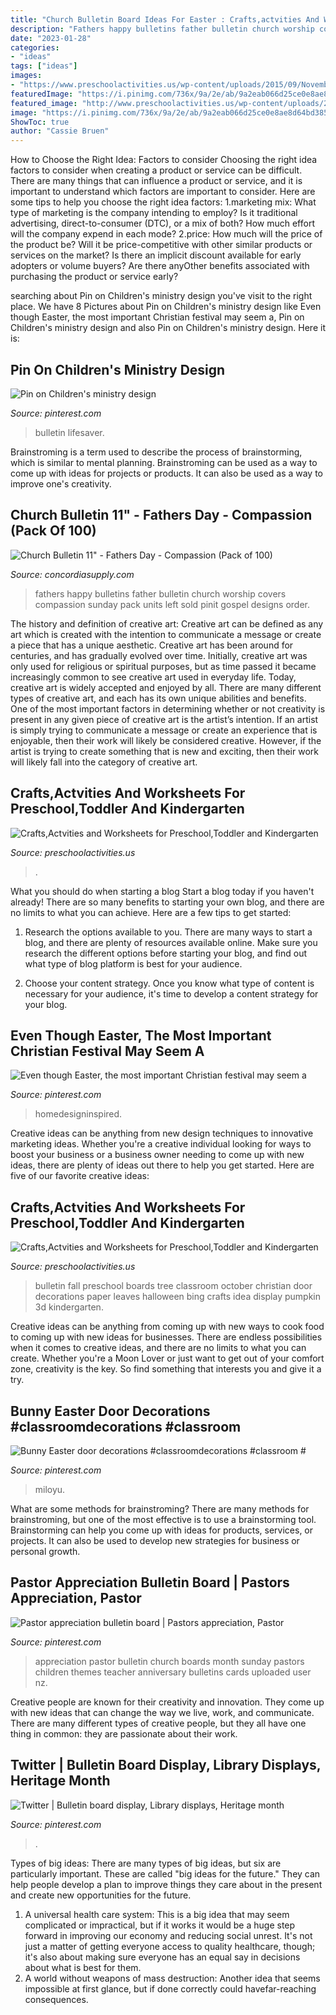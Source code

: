 ```yaml
---
title: "Church Bulletin Board Ideas For Easter : Crafts,actvities And Worksheets For Preschool,toddler And Kindergarten"
description: "Fathers happy bulletins father bulletin church worship covers compassion sunday pack units left sold pinit gospel designs order"
date: "2023-01-28"
categories:
- "ideas"
tags: ["ideas"]
images:
- "https://www.preschoolactivities.us/wp-content/uploads/2015/09/November-bulletin-board.jpg"
featuredImage: "https://i.pinimg.com/736x/9a/2e/ab/9a2eab066d25ce0e8ae8d64bd3857d56.jpg"
featured_image: "http://www.preschoolactivities.us/wp-content/uploads/2015/08/fall-tree-bulletin-board-5.jpg"
image: "https://i.pinimg.com/736x/9a/2e/ab/9a2eab066d25ce0e8ae8d64bd3857d56.jpg"
ShowToc: true
author: "Cassie Bruen"
---
```



How to Choose the Right Idea: Factors to consider
Choosing the right idea factors to consider when creating a product or service can be difficult. There are many things that can influence a product or service, and it is important to understand which factors are important to consider. Here are some tips to help you choose the right idea factors:
1.marketing mix: What type of marketing is the company intending to employ? Is it traditional advertising, direct-to-consumer (DTC), or a mix of both? How much effort will the company expend in each mode?
2.price: How much will the price of the product be? Will it be price-competitive with other similar products or services on the market? Is there an implicit discount available for early adopters or volume buyers? Are there anyOther benefits associated with purchasing the product or service early?

	

		
searching about Pin on Children&#039;s ministry design you've visit to the right place. We have 8 Pictures about Pin on Children&#039;s ministry design like Even though Easter, the most important Christian festival may seem a, Pin on Children&#039;s ministry design and also Pin on Children&#039;s ministry design. Here it is:
		
    
## Pin On Children&#039;s Ministry Design

<img loading=lazy src="https://i.pinimg.com/736x/a1/44/f8/a144f8f5156414477752f691344895ee--jesus-is-bulletin-boards.jpg" onerror="this.onerror=null;this.src='https://tse2.mm.bing.net/th?id=OIP.qMVxa9T7ATqbZSLL9f-H_wHaFj&amp;pid=15.1';" alt="Pin on Children&#039;s ministry design">

_Source: pinterest.com_

>bulletin lifesaver. 

	

Brainstroming is a term used to describe the process of brainstorming, which is similar to mental planning. Brainstroming can be used as a way to come up with ideas for projects or products. It can also be used as a way to improve one's creativity.

    
## Church Bulletin 11&quot; - Fathers Day - Compassion (Pack Of 100)

<img loading=lazy src="https://www.concordiasupply.com/sca/U4071-media-01.jpg?resizeid=3&amp;resizeh=600&amp;resizew=600" onerror="this.onerror=null;this.src='https://tse2.mm.bing.net/th?id=OIP.ppKsxAXTJ9z9RG0cQW2_DgAAAA&amp;pid=15.1';" alt="Church Bulletin 11&quot; - Fathers Day - Compassion (Pack of 100)">

_Source: concordiasupply.com_

>fathers happy bulletins father bulletin church worship covers compassion sunday pack units left sold pinit gospel designs order. 

	

The history and definition of creative art: Creative art can be defined as any art which is created with the intention to communicate a message or create a piece that has a unique aesthetic.
Creative art has been around for centuries, and has gradually evolved over time. Initially, creative art was only used for religious or spiritual purposes, but as time passed it became increasingly common to see creative art used in everyday life. Today, creative art is widely accepted and enjoyed by all. There are many different types of creative art, and each has its own unique abilities and benefits.
One of the most important factors in determining whether or not creativity is present in any given piece of creative art is the artist’s intention. If an artist is simply trying to communicate a message or create an experience that is enjoyable, then their work will likely be considered creative. However, if the artist is trying to create something that is new and exciting, then their work will likely fall into the category of creative art.

    
## Crafts,Actvities And Worksheets For Preschool,Toddler And Kindergarten

<img loading=lazy src="https://www.preschoolactivities.us/wp-content/uploads/2015/09/November-bulletin-board.jpg" onerror="this.onerror=null;this.src='https://tse3.mm.bing.net/th?id=OIP.urZrOTDOUyosQvGjfPjtDgHaJ4&amp;pid=15.1';" alt="Crafts,Actvities and Worksheets for Preschool,Toddler and Kindergarten">

_Source: preschoolactivities.us_

>. 

	

What you should do when starting a blog
Start a blog today if you haven't already! There are so many benefits to starting your own blog, and there are no limits to what you can achieve. Here are a few tips to get started:
1. Research the options available to you. There are many ways to start a blog, and there are plenty of resources available online. Make sure you research the different options before starting your blog, and find out what type of blog platform is best for your audience.

2. Choose your content strategy. Once you know what type of content is necessary for your audience, it's time to develop a content strategy for your blog.

    
## Even Though Easter, The Most Important Christian Festival May Seem A

<img loading=lazy src="https://i.pinimg.com/736x/fa/a2/85/faa28528568552638ef3ed190d471231.jpg" onerror="this.onerror=null;this.src='https://tse2.mm.bing.net/th?id=OIP.drD6RPfiaxAwsUwspLVq-wHaPz&amp;pid=15.1';" alt="Even though Easter, the most important Christian festival may seem a">

_Source: pinterest.com_

>homedesigninspired. 

	

Creative ideas can be anything from new design techniques to innovative marketing ideas. Whether you're a creative individual looking for ways to boost your business or a business owner needing to come up with new ideas, there are plenty of ideas out there to help you get started. Here are five of our favorite creative ideas: 

    
## Crafts,Actvities And Worksheets For Preschool,Toddler And Kindergarten

<img loading=lazy src="http://www.preschoolactivities.us/wp-content/uploads/2015/08/fall-tree-bulletin-board-5.jpg" onerror="this.onerror=null;this.src='https://tse2.mm.bing.net/th?id=OIP.dlDnVEIvd0t81M_tK9QfeAHaJ4&amp;pid=15.1';" alt="Crafts,Actvities and Worksheets for Preschool,Toddler and Kindergarten">

_Source: preschoolactivities.us_

>bulletin fall preschool boards tree classroom october christian door decorations paper leaves halloween bing crafts idea display pumpkin 3d kindergarten. 

	

Creative ideas can be anything from coming up with new ways to cook food to coming up with new ideas for businesses. There are endless possibilities when it comes to creative ideas, and there are no limits to what you can create. Whether you're a Moon Lover or just want to get out of your comfort zone, creativity is the key. So find something that interests you and give it a try.

    
## Bunny Easter Door Decorations #classroomdecorations #classroom #

<img loading=lazy src="https://i.pinimg.com/736x/9a/2e/ab/9a2eab066d25ce0e8ae8d64bd3857d56.jpg" onerror="this.onerror=null;this.src='https://tse3.mm.bing.net/th?id=OIP.jAk_y8u4kVYo1bh4wru_QwHaJ4&amp;pid=15.1';" alt="Bunny Easter door decorations #classroomdecorations #classroom #">

_Source: pinterest.com_

>miloyu. 

	

What are some methods for brainstroming?
There are many methods for brainstroming, but one of the most effective is to use a brainstorming tool. Brainstorming can help you come up with ideas for products, services, or projects. It can also be used to develop new strategies for business or personal growth.

    
## Pastor Appreciation Bulletin Board | Pastors Appreciation, Pastor

<img loading=lazy src="https://i.pinimg.com/736x/8d/ed/a4/8deda4f0f9a1d4ad8536e32134b0eb3a--pastor-appreciation-ideas-teacher-appreciation.jpg" onerror="this.onerror=null;this.src='https://tse1.mm.bing.net/th?id=OIP.imwo06oI3YEe2uK8TGzOywHaFj&amp;pid=15.1';" alt="Pastor appreciation bulletin board | Pastors appreciation, Pastor">

_Source: pinterest.com_

>appreciation pastor bulletin church boards month sunday pastors children themes teacher anniversary bulletins cards uploaded user nz. 

	

Creative people are known for their creativity and innovation. They come up with new ideas that can change the way we live, work, and communicate. There are many different types of creative people, but they all have one thing in common: they are passionate about their work.

    
## Twitter | Bulletin Board Display, Library Displays, Heritage Month

<img loading=lazy src="https://i.pinimg.com/736x/b8/c2/cf/b8c2cfe4ac40b8f0ba91cc70eb7d50e2.jpg" onerror="this.onerror=null;this.src='https://tse3.mm.bing.net/th?id=OIP.c0GFx8L8n0Bs2nUHraEYDQHaEK&amp;pid=15.1';" alt="Twitter | Bulletin board display, Library displays, Heritage month">

_Source: pinterest.com_

>. 

	

Types of big ideas:
There are many types of big ideas, but six are particularly important. These are called "big ideas for the future." They can help people develop a plan to improve things they care about in the present and create new opportunities for the future.
1. A universal health care system: This is a big idea that may seem complicated or impractical, but if it works it would be a huge step forward in improving our economy and reducing social unrest. It's not just a matter of getting everyone access to quality healthcare, though; it's also about making sure everyone has an equal say in decisions about what is best for them.
2. A world without weapons of mass destruction: Another idea that seems impossible at first glance, but if done correctly could havefar-reaching consequences.

